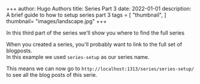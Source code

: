 +++
author: Hugo Authors
title: Series Part 3
date: 2022-01-01
description: A brief guide to how to setup series part 3
tags = [
    "thumbnail",
]
thumbnail= "images/landscape.jpg"
+++

In this third part of the series we'll show you where to find the full series

<!--more-->

When you created a series, you'll probably want to link to the full set of blogposts.  
In this example we used `series-setup` as our series name.

This means we can now go to `http://localhost:1313/series/series-setup/` to see all the blog posts of this serie.
